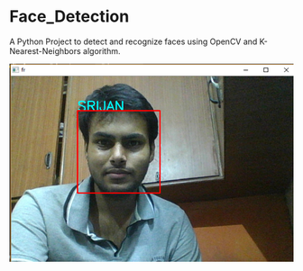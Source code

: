 # Face_Detection
A Python Project to detect and recognize faces using OpenCV and K-Nearest-Neighbors algorithm.



![alt text](https://github.com/srijannnd/Face_Detection/blob/master/my_face.png)
